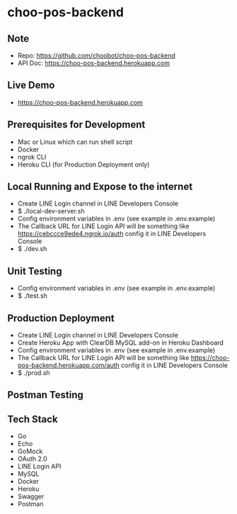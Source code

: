 # choo-pos-backend

## Note
- Repo: https://github.com/choobot/choo-pos-backend
- API Doc: https://choo-pos-backend.herokuapp.com

## Live Demo
- https://choo-pos-backend.herokuapp.com

## Prerequisites for Development
- Mac or Linux which can run shell script
- Docker
- ngrok CLI
- Heroku CLI (for Production Deployment only)

## Local Running and Expose to the internet
- Create LINE Login channel in LINE Developers Console
- $ ./local-dev-server.sh
- Config environment variables in .env (see example in .env.example)
- The Callback URL for LINE Login API will be something like https://cebccce9ede4.ngrok.io/auth config it in LINE Developers Console
- $ ./dev.sh

## Unit Testing
- Config environment variables in .env (see example in .env.example)
- $ ./test.sh

## Production Deployment
- Create LINE Login channel in LINE Developers Console
- Create Heroku App with ClearDB MySQL add-on in Heroku Dashboard
- Config environment variables in .env (see example in .env.example)
- The Callback URL for LINE Login API will be something like https://choo-pos-backend.herokuapp.com/auth config it in LINE Developers Console
- $ ./prod.sh

## Postman Testing

## Tech Stack
- Go
- Echo
- GoMock
- OAuth 2.0
- LINE Login API
- MySQL
- Docker
- Heroku
- Swagger
- Postman